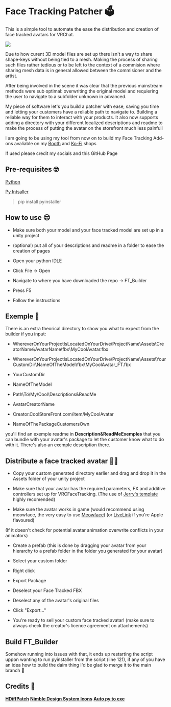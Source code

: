
# Face Tracking Patcher 🗳️

This is a simple tool to automate the ease the distribution and creation of face tracked avatars for VRChat.

![ ](https://cdn.discordapp.com/attachments/337986548664500236/1143948164232126656/Thumbnail_Face_tracking_patcher_Git_Hub.png)

Due to how curent 3D model files are set up there isn't a way to share shape-keys without being tied to a mesh. Making the process of sharing such files rather tedious or to be left to the context of a commision where sharing mesh data is in general allowed between the commisioner and the artist.


After being involved in the scene it was clear that the previous mainstream methods were sub optimal: overwriting the original model and requiering the user to navigate to a subfolder unknown in advanced.

My piece of software let's you build a patcher with ease, saving you time and letting your customers have a reliable path to navigate to. Building a reliable way for them to interact with your products.
It also now supports adding a directory with your different localized descriptions and readme to make the process of putting the avatar on the storefront much less painfull

I am going to be using my tool from now on to build my Face Tracking Add-ons avaliable on my [Booth](https://hashedits.booth.pm/) and [Ko-Fi](https://ko-fi.com/hashedits/shop) shops

If used please credit my socials and this GitHub Page

## Pre-requisites 🤓

[Python](https://www.python.org/downloads/)

[Py Intsaller](https://pypi.org/project/auto-py-to-exe/)



>pip install pyinstaller

## How to use 😎
  
  - Make sure both your model and your face tracked model are set up in a unity project
  - (optional) put all of your descriptions and readme in a folder to ease the creation of pages
  
- Open your python IDLE

- Click File -> Open

- Navigate to where you have downloaded the repo -> FT_Builder

- Press F5

- Follow the instructions

## Exemple 📑
There is an extra theorical directory to show you what to expect from the builder if you input:

- WhereverOnYourProjectIsLocatedOnYourDrive\ProjectName\Assets\CreatorName\AvatarName\fbx\MyCoolAvatar.fbx

- WhereverOnYourProjectIsLocatedOnYourDrive\ProjectName\Assets\YourCustomDir\NameOfTheModel\fbx\MyCoolAvatar_FT.fbx

- YourCustomDir

- NameOfTheModel

- Path\To\My\Cool\Descriptions&ReadMe

- AvatarCreatorName

- Creator.CoolStoreFront.com/item/MyCoolAvatar

- NameOfThePackageCustomersOwn

you'll find an exemple readme in **Description&ReadMeExemples** that you can bundle with your avatar's package to let the customer know what to do with it.
There's also an exemple description there.


## Distribute a face tracked avatar 👨‍🏫
- Copy your custom generated directory earlier and drag and drop it in the Assets folder of your unity project

- Make sure that your avatar has the required parameters, FX and additive controllers set up for VRCFaceTracking.
(The use of [Jerry's template](https://github.com/Adjerry91/VRCFaceTracking-Templates) highly recomended)

- Make sure the avatar works in game
(would recommend using meowface, the very easy to use [Meowface](https://github.com/regzo2/VRCFaceTracking-MeowFace))
(or [LiveLink](https://github.com/kusomaigo/VRCFaceTracking-LiveLink) if you're Apple flavoured)

(If it doesn't check for potential avatar animation overwrite conflicts in your animators)

- Create a prefab
(this is done by dragging your avatar from your hierarchy to a prefab folder in the folder you generated for your avatar)

- Select your custom folder

- Right click

- Export Package

- Deselect your Face Tracked FBX

- Deselect any of the avatar's original files

- Click "Export..."

- You're ready to sell your custom face tracked avatar!
(make sure to always check the creator's licence agreement on attachements)

  

## Build FT_Builder

Somehow running into issues with that, it ends up restarting the script uppon wanting to run pyinstaller from the script (line 121), if any of you have an idea how to build the daim thing I'd be glad to merge it to the main branch 🤗


  

## Credits 📕

**[HDiffPatch](https://github.com/sisong/HDiffPatch)**
**[Nimble Design System Icons](https://iconduck.com/sets/nimble-design-system-icons)**
**[Auto py to exe](https://pypi.org/project/auto-py-to-exe/)**